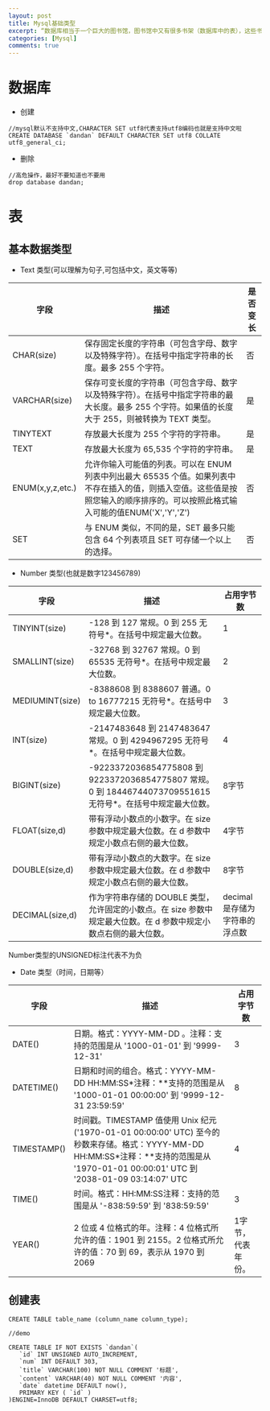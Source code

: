 ```yaml
---
layout: post
title: Mysql基础类型
excerpt: “数据库相当于一个巨大的图书馆，图书馆中又有很多书架（数据库中的表），这些书架上存放着不同类别的书本（数据库的数据）,每一本个书架上都写着这些书架上书的属性（类别，时间，作者，数量）,这些属性对应着表中的字段，而类别是中文标注的，数量是数字，时间是时间格式，这些对应着的是，每个字段都有自己的数据类型”
categories: [Mysql]
comments: true
---
```

# 数据库

* 创建
```
//mysql默认不支持中文,CHARACTER SET utf8代表支持utf8编码也就是支持中文啦
CREATE DATABASE `dandan` DEFAULT CHARACTER SET utf8 COLLATE utf8_general_ci;
```
* 删除
```
//高危操作，最好不要知道也不要用
drop database dandan;
```
# 表

## 基本数据类型
* Text 类型(可以理解为句子,可包括中文，英文等等)

字段 | 描述  | 是否变长
------------- | ------------- | -------------
CHAR(size)  | 保存固定长度的字符串（可包含字母、数字以及特殊字符）。在括号中指定字符串的长度。最多 255 个字符。 | 否
VARCHAR(size)  | 保存可变长度的字符串（可包含字母、数字以及特殊字符）。在括号中指定字符串的最大长度。最多 255 个字符。如果值的长度大于 255，则被转换为 TEXT 类型。| 是
TINYTEXT | 存放最大长度为 255 个字符的字符串。 | 是
TEXT | 存放最大长度为 65,535 个字符的字符串。 | 是
ENUM(x,y,z,etc.) | 允许你输入可能值的列表。可以在 ENUM 列表中列出最大 65535 个值。如果列表中不存在插入的值，则插入空值。这些值是按照您输入的顺序排序的。可以按照此格式输入可能的值ENUM('X','Y','Z') | 否
SET | 与 ENUM 类似，不同的是，SET 最多只能包含 64 个列表项且 SET 可存储一个以上的选择。 | 否


* Number 类型(也就是数字123456789)

字段 | 描述  | 占用字节数
------------- | ------------- | -------------
TINYINT(size) | -128 到 127 常规。0 到 255 无符号*。在括号中规定最大位数。| 1
SMALLINT(size) | -32768 到 32767 常规。0 到 65535 无符号*。在括号中规定最大位数。 | 2
MEDIUMINT(size) |  -8388608 到 8388607 普通。0 to 16777215 无符号*。在括号中规定最大位数。 | 3
INT(size) | -2147483648 到 2147483647 常规。0 到 4294967295 无符号*。在括号中规定最大位数。 | 4
BIGINT(size) | -9223372036854775808 到 9223372036854775807 常规。0 到 18446744073709551615 无符号*。在括号中规定最大位数。 | 8字节
FLOAT(size,d) | 带有浮动小数点的小数字。在 size 参数中规定最大位数。在 d 参数中规定小数点右侧的最大位数。| 4字节
DOUBLE(size,d) |带有浮动小数点的大数字。在 size 参数中规定最大位数。在 d 参数中规定小数点右侧的最大位数。 | 8字节
DECIMAL(size,d) |作为字符串存储的 DOUBLE 类型，允许固定的小数点。在 size 参数中规定最大位数。在 d 参数中规定小数点右侧的最大位数。| decimal是存储为字符串的浮点数
Number类型的UNSIGNED标注代表不为负
* Date 类型（时间，日期等）

字段 | 描述  | 占用字节数
------------- | ------------- | -------------
DATE() | 日期。格式：YYYY-MM-DD 。注释：支持的范围是从 '1000-01-01' 到 '9999-12-31' | 3
DATETIME() | 日期和时间的组合。格式：YYYY-MM-DD HH:MM:SS*注释：**支持的范围是从 '1000-01-01 00:00:00' 到 '9999-12-31 23:59:59' | 8
TIMESTAMP() | 时间戳。TIMESTAMP 值使用 Unix 纪元('1970-01-01 00:00:00' UTC) 至今的秒数来存储。格式：YYYY-MM-DD HH:MM:SS*注释：**支持的范围是从 '1970-01-01 00:00:01' UTC 到 '2038-01-09 03:14:07' UTC | 4
TIME() | 时间。格式：HH:MM:SS注释：支持的范围是从 '-838:59:59' 到 '838:59:59' | 3
YEAR() | 2 位或 4 位格式的年。注释：4 位格式所允许的值：1901 到 2155。2 位格式所允许的值：70 到 69，表示从 1970 到 2069 | 1字节，代表年份。

## 创建表
```
CREATE TABLE table_name (column_name column_type);

//demo

CREATE TABLE IF NOT EXISTS `dandan`(
   `id` INT UNSIGNED AUTO_INCREMENT,
   `num` INT DEFAULT 303,
   `title` VARCHAR(100) NOT NULL COMMENT '标题',
   `content` VARCHAR(40) NOT NULL COMMENT '内容',
   `date` datetime DEFAULT now(),
   PRIMARY KEY ( `id` )
)ENGINE=InnoDB DEFAULT CHARSET=utf8;
```
